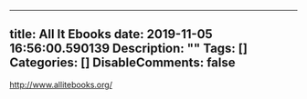 
---
title: All It Ebooks
date: 2019-11-05 16:56:00.590139
Description: ""
Tags: []
Categories: []
DisableComments: false
---
<http://www.allitebooks.org/>  


